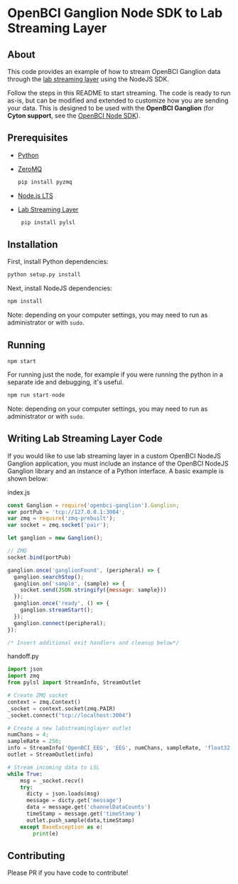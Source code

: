 # OpenBCI Ganglion Node SDK to Lab Streaming Layer

## About

This code provides an example of how to stream OpenBCI Ganglion data through the [lab streaming layer](https://github.com/sccn/labstreaminglayer) using the NodeJS SDK.

Follow the steps in this README to start streaming. The code is ready to run as-is, but can be modified and extended to customize how you are sending your data. This is designed to be used with the **OpenBCI Ganglion** (for **Cyton support**, see the [OpenBCI Node SDK](https://github.com/OpenBCI/OpenBCI_NodeJS/tree/master/examples/labstreaminglayer)).

## Prerequisites

* [Python](https://www.python.org/downloads/)
* [ZeroMQ](http://zeromq.org/bindings:python)

  ```py
  pip install pyzmq
  ```
* [Node.js LTS](https://nodejs.org/en/)
* [Lab Streaming Layer](https://github.com/sccn/labstreaminglayer)

  ```py
   pip install pylsl
  ```


## Installation
First, install Python dependencies:
```bash
python setup.py install
```
Next, install NodeJS dependencies:
```bash
npm install
```
Note: depending on your computer settings, you may need to run as administrator or with `sudo`.

## Running
```
npm start
```
For running just the node, for example if you were running the python in a separate ide and debugging, it's useful.
```python
npm run start-node
```
Note: depending on your computer settings, you may need to run as administrator or with `sudo`.

## Writing Lab Streaming Layer Code
If you would like to use lab streaming layer in a custom OpenBCI NodeJS Ganglion application, you must include an instance of the OpenBCI NodeJS Ganglion library and an instance of a Python interface. A basic example is shown below:

index.js
```js
const Ganglion = require('openbci-ganglion').Ganglion;
var portPub = 'tcp://127.0.0.1:3004';
var zmq = require('zmq-prebuilt');
var socket = zmq.socket('pair');

let ganglion = new Ganglion();

// ZMQ
socket.bind(portPub)

ganglion.once('ganglionFound', (peripheral) => {
  ganglion.searchStop();
  ganglion.on('sample', (sample) => {
    socket.send(JSON.stringify({message: sample}))
  });
  ganglion.once('ready', () => {
    ganglion.streamStart();
  });
  ganglion.connect(peripheral);
});

/* Insert additional exit handlers and cleanup below*/
```

handoff.py
```python
import json
import zmq
from pylsl import StreamInfo, StreamOutlet

# Create ZMQ socket
context = zmq.Context()
_socket = context.socket(zmq.PAIR)
_socket.connect("tcp://localhost:3004")

# Create a new labstreaminglayer outlet
numChans = 4;
sampleRate = 256;
info = StreamInfo('OpenBCI_EEG', 'EEG', numChans, sampleRate, 'float32', 'openbci_12345')
outlet = StreamOutlet(info)

# Stream incoming data to LSL
while True:
    msg = _socket.recv()
    try:
      dicty = json.loads(msg)
      message = dicty.get('message')
      data = message.get('channelDataCounts')
      timeStamp = message.get('timeStamp')
      outlet.push_sample(data,timeStamp)
    except BaseException as e:
        print(e)
```

## Contributing
Please PR if you have code to contribute!
